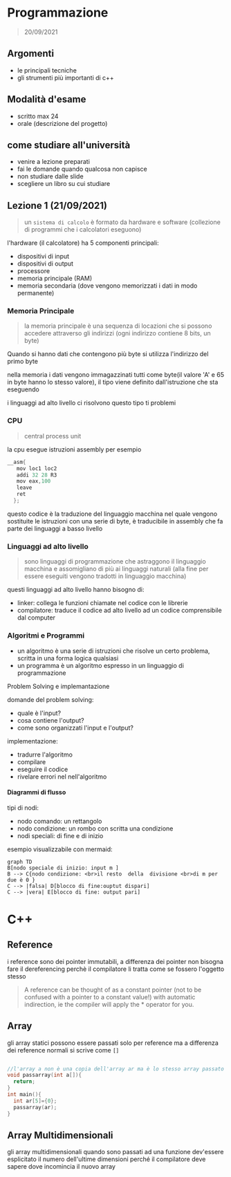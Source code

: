 # Programmazione

> 20/09/2021


## Argomenti 

- le principali tecniche
- gli strumenti più importanti di c++


## Modalità d'esame

- scritto max 24
- orale (descrizione del progetto)


## come studiare all'università

- venire a lezione preparati
- fai le domande quando qualcosa non capisce 
- non studiare dalle slide
- scegliere un libro su cui studiare

## Lezione 1 (21/09/2021)

> un `sistema di calcolo` è formato da hardware e software (collezione di programmi che i calcolatori eseguono)

l'hardware (il calcolatore) ha 5 componenti principali:
- dispositivi di input
- dispositivi di output
- processore
- memoria principale (RAM)
- memoria secondaria (dove vengono memorizzati i dati in modo permanente)

### Memoria Principale

> la memoria principale è una sequenza di locazioni che si possono accedere attraverso gli indirizzi (ogni indirizzo contiene 8 bits, un byte)

Quando si hanno dati che contengono più byte si utilizza l'indirizzo del primo byte

nella memoria i dati vengono immagazzinati tutti come byte(il valore 'A' e 65 in byte hanno lo stesso valore), il tipo viene definito dall'istruzione che sta eseguendo

i linguaggi ad alto livello ci risolvono questo tipo ti problemi


### CPU

> central process unit

la cpu esegue istruzioni assembly per esempio

```c++
__asm{
   mov loc1 loc2
   addi 32 28 R3
   mov eax,100
   leave
   ret
  };
```

questo codice è la traduzione del linguaggio macchina nel quale vengono sostituite le istruzioni con una serie di byte, è traducibile in assembly che fa parte dei linguaggi a basso livello

### Linguaggi ad alto livello

> sono linguaggi di programmazione che astraggono il linguaggio macchina e assomigliano di più ai linguaggi naturali (alla fine per essere eseguiti vengono tradotti in linguaggio macchina)


questi linguaggi ad alto livello hanno bisogno di:
- linker: collega le funzioni chiamate nel codice con le librerie 
- compilatore: traduce il codice ad alto livello ad un codice comprensibile dal computer

### Algoritmi e Programmi

- un algoritmo è una serie di istruzioni che risolve un certo problema, scritta in una forma logica qualsiasi
- un programma è un algoritmo espresso in un linguaggio di programmazione

Problem Solving e implemantazione

domande del problem solving:
- quale è l'input?
- cosa contiene l'output?
- come sono organizzati l'input e l'output?

implementazione:
- tradurre l'algoritmo
- compilare
- eseguire il codice
- rivelare errori nel nell'algoritmo


#### Diagrammi di flusso

tipi di nodi:
- nodo comando: un rettangolo 
- nodo condizione: un rombo con scritta una condizione
- nodi speciali: di fine e di inizio

esempio visualizzabile con mermaid:

```mermaid
graph TD
B[nodo speciale di inizio: input m ]
B --> C{nodo condizione: <br>il resto  della  divisione <br>di m per  due è 0 }
C --> |falsa| D[blocco di fine:ouptut dispari]
C --> |vera| E[blocco di fine: output pari]
```

# C++

## Reference

i reference sono dei pointer immutabili, a differenza dei pointer non bisogna fare il dereferencing perchè il compilatore li tratta come se fossero l'oggetto stesso

> A reference can be thought of as a constant pointer (not to be confused with a pointer to a constant value!) with automatic indirection, ie the compiler will apply the * operator for you.



## Array

gli array statici possono essere passati solo per reference ma a differenza dei reference normali si scrive come `[]`

```c++

//l'array a non è una copia dell'array ar ma è lo stesso array passato per reference
void passarray(int a[]){
  return;
}
int main(){
  int ar[5]={0};
  passarray(ar);
}
```

## Array Multidimensionali

gli array multidimensionali quando sono passati ad una funzione dev'essere esplicitato il numero dell'ultime dimensioni perché il compilatore deve sapere dove incomincia il nuovo array

